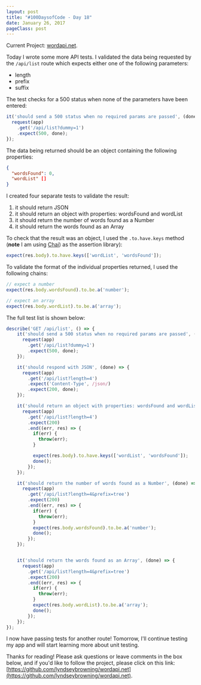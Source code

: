 ```yaml
---
layout: post
title: "#100DaysofCode - Day 18"
date: January 26, 2017
pageClass: post
---
```


Current Project: [wordapi.net](https://github.com/lyndseybrowning/wordapi.net).

Today I wrote some more API tests. I validated the data being requested by the ```/api/list``` route which expects either one of the following parameters:

- length
- prefix
- suffix

The test checks for a 500 status when none of the parameters have been entered:

```javascript
it('should send a 500 status when no required params are passed', (done) => {
  request(app)
    .get('/api/list?dummy=1')
    .expect(500, done);
});
```

The data being returned should be an object containing the following properties:

```json
{
  "wordsFound": 0,
  "wordList" []
}
```

I created four separate tests to validate the result:

1) it should return JSON
2) it should return an object with properties: wordsFound and wordList
3) it should return the number of words found as a Number
4) it should return the words found as an Array

To check that the result was an object, I used the ```.to.have.keys``` method (**note** I am using [Chai](http://chaijs.com/api/bdd/)) as the assertion library):

```javascript
expect(res.body).to.have.keys(['wordList', 'wordsFound']);
```

To validate the format of the individual properties returned, I used the following chains:

```javascript
// expect a number
expect(res.body.wordsFound).to.be.a('number');

// expect an array
expect(res.body.wordList).to.be.a('array');
```

The full test list is shown below:

```javascript
describe('GET /api/list', () => {
    it('should send a 500 status when no required params are passed', (done) => {
      request(app)
        .get('/api/list?dummy=1')
        .expect(500, done);
    });

    it('should respond with JSON', (done) => {
      request(app)
        .get('/api/list?length=4')
        .expect('Content-Type', /json/)
        .expect(200, done);
    });

    it('should return an object with properties: wordsFound and wordList', (done) => {
      request(app)
        .get('/api/list?length=4')
        .expect(200)
        .end((err, res) => {
          if(err) {
            throw(err);
          }

          expect(res.body).to.have.keys(['wordList', 'wordsFound']);
          done();
        });
    });

    it('should return the number of words found as a Number', (done) => {
      request(app)
        .get('/api/list?length=4&prefix=tree')
        .expect(200)
        .end((err, res) => {
          if(err) {
            throw(err);
          }
          expect(res.body.wordsFound).to.be.a('number');
          done();
        });
    });


    it('should return the words found as an Array', (done) => {
      request(app)
        .get('/api/list?length=4&prefix=tree')
        .expect(200)
        .end((err, res) => {
          if(err) {
            throw(err);
          }
          expect(res.body.wordList).to.be.a('array');
          done();
        });
    });
});
```

I now have passing tests for another route! Tomorrow, I'll continue testing my app and will start learning more about unit testing.

Thanks for reading! Please ask questions or leave comments in the box below, and if you'd like to follow the project, please click on this link: [https://github.com/lyndseybrowning/wordapi.net](https://github.com/lyndseybrowning/wordapi.net).
